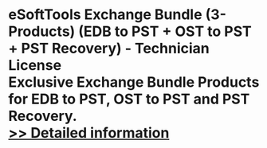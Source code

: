 # eSoftTools Exchange Bundle (3-Products) (EDB to PST + OST to PST + PST Recovery) - Technician License<br />Exclusive Exchange Bundle Products for EDB to PST, OST to PST and PST Recovery.<br />[>> Detailed information](https://secure.shareit.com/shareit/product.html?productid=300877639&affiliateid=200057808)